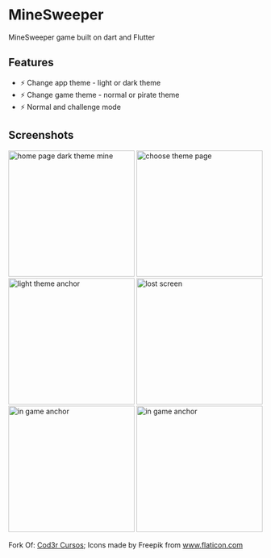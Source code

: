 # MineSweeper

MineSweeper game built on dart and Flutter

## Features

- ⚡ Change app theme - light or dark theme
- ⚡ Change game theme - normal or pirate theme
- ⚡ Normal and challenge mode


## Screenshots

<p>
<img src="https://media.discordapp.net/attachments/1195082960605556826/1196948582268411975/Screenshot_20240116_190803.jpg?ex=65b97c3c&is=65a7073c&hm=882a99a698361d080bcaacc082ed8fa7f797921608a403b60679a1e57fddc017&=&format=webp&width=261&height=580" alt="home page dark theme mine" width = "250" >
<img src="https://media.discordapp.net/attachments/1195082960605556826/1196952848756391976/Screenshot_20240116_200257.jpg?ex=65b98035&is=65a70b35&hm=7646023c79d5e5d88898faf1f63eb6931156eeca11ac427340e977e0e957f0d3&=&format=webp&width=261&height=580" alt="choose theme page"width = "250" >
<img src="https://media.discordapp.net/attachments/1195082960605556826/1196948581794447390/Screenshot_20240116_194518.jpg?ex=65b97c3c&is=65a7073c&hm=79e2a3a2513c5d16fd95ee9ec9f18ff7669b8640e44a0ce35845fd683123f4e4&=&format=webp&width=261&height=580" alt="light theme anchor" width = "250">
<img src="https://media.discordapp.net/attachments/1195082960605556826/1196113738537894028/Screenshot_20240114_115535.jpg?ex=65b672b9&is=65a3fdb9&hm=c4ab507c7b1c93d84fd06d98e370e3419eb01b55abce62f603c647ca604b24ab&=&format=webp&width=261&height=580" alt="lost screen" width = "250" >
<img src="https://media.discordapp.net/attachments/1195082960605556826/1196115326480420965/Screenshot_20240114_123457.jpg?ex=65b67434&is=65a3ff34&hm=885c7645f27063ff49ad8ea1c7509bed461b66c080236067af4ac16e785ccf9e&=&format=webp&width=261&height=580" alt="in game anchor" width = "250">
<img src="https://media.discordapp.net/attachments/1195082960605556826/1196113738772795402/Screenshot_20240114_120515.jpg?ex=65b672ba&is=65a3fdba&hm=76a9ccd4079d205b291a767662f5dceb7275d8cfb83a9ee00dc2c4a6fda8fbed&=&format=webp&width=261&height=580" alt="in game anchor" width = "250">
</p>


Fork Of: [Cod3r Cursos](https://github.com/cod3rcursos/campo-minado-flutter);
Icons made by Freepik from www.flaticon.com

